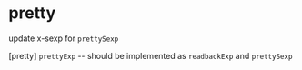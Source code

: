 # pretty

update x-sexp for `prettySexp`

[pretty] `prettyExp` -- should be implemented as `readbackExp` and `prettySexp`
